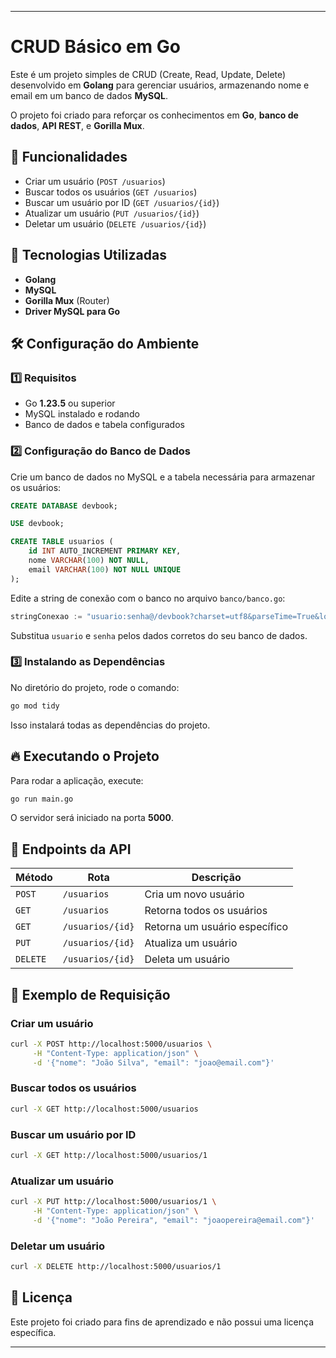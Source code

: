 
---

# CRUD Básico em Go

Este é um projeto simples de CRUD (Create, Read, Update, Delete) desenvolvido em **Golang** para gerenciar usuários, armazenando nome e email em um banco de dados **MySQL**.

O projeto foi criado para reforçar os conhecimentos em **Go**, **banco de dados**, **API REST**, e **Gorilla Mux**.

## 🚀 Funcionalidades

- Criar um usuário (`POST /usuarios`)
- Buscar todos os usuários (`GET /usuarios`)
- Buscar um usuário por ID (`GET /usuarios/{id}`)
- Atualizar um usuário (`PUT /usuarios/{id}`)
- Deletar um usuário (`DELETE /usuarios/{id}`)

## 📌 Tecnologias Utilizadas

- **Golang**
- **MySQL**
- **Gorilla Mux** (Router)
- **Driver MySQL para Go**

## 🛠 Configuração do Ambiente

### 1️⃣ Requisitos

- Go **1.23.5** ou superior
- MySQL instalado e rodando
- Banco de dados e tabela configurados

### 2️⃣ Configuração do Banco de Dados

Crie um banco de dados no MySQL e a tabela necessária para armazenar os usuários:

```sql
CREATE DATABASE devbook;

USE devbook;

CREATE TABLE usuarios (
    id INT AUTO_INCREMENT PRIMARY KEY,
    nome VARCHAR(100) NOT NULL,
    email VARCHAR(100) NOT NULL UNIQUE
);
```

Edite a string de conexão com o banco no arquivo `banco/banco.go`:

```go
stringConexao := "usuario:senha@/devbook?charset=utf8&parseTime=True&loc=Local"
```

Substitua `usuario` e `senha` pelos dados corretos do seu banco de dados.

### 3️⃣ Instalando as Dependências

No diretório do projeto, rode o comando:

```sh
go mod tidy
```

Isso instalará todas as dependências do projeto.

## 🔥 Executando o Projeto

Para rodar a aplicação, execute:

```sh
go run main.go
```

O servidor será iniciado na porta **5000**.

## 📡 Endpoints da API

| Método | Rota               | Descrição                           |
|--------|--------------------|-----------------------------------|
| `POST` | `/usuarios`        | Cria um novo usuário             |
| `GET`  | `/usuarios`        | Retorna todos os usuários        |
| `GET`  | `/usuarios/{id}`   | Retorna um usuário específico    |
| `PUT`  | `/usuarios/{id}`   | Atualiza um usuário              |
| `DELETE` | `/usuarios/{id}` | Deleta um usuário                |

## 📝 Exemplo de Requisição

### Criar um usuário

```sh
curl -X POST http://localhost:5000/usuarios \
     -H "Content-Type: application/json" \
     -d '{"nome": "João Silva", "email": "joao@email.com"}'
```

### Buscar todos os usuários

```sh
curl -X GET http://localhost:5000/usuarios
```

### Buscar um usuário por ID

```sh
curl -X GET http://localhost:5000/usuarios/1
```

### Atualizar um usuário

```sh
curl -X PUT http://localhost:5000/usuarios/1 \
     -H "Content-Type: application/json" \
     -d '{"nome": "João Pereira", "email": "joaopereira@email.com"}'
```

### Deletar um usuário

```sh
curl -X DELETE http://localhost:5000/usuarios/1
```

## 📜 Licença

Este projeto foi criado para fins de aprendizado e não possui uma licença específica.

---
